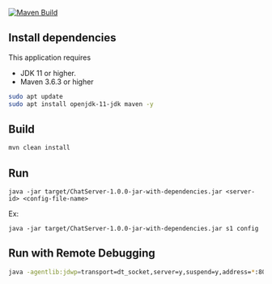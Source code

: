 [![Maven Build](https://github.com/rumeshmadhusanka/distributed-chat-server/actions/workflows/build.yaml/badge.svg)](https://github.com/rumeshmadhusanka/distributed-chat-server/actions/workflows/build.yaml)
## Install dependencies
This application requires 
- JDK 11 or higher.
- Maven 3.6.3 or higher

```bash
sudo apt update
sudo apt install openjdk-11-jdk maven -y
```

## Build

```bash
mvn clean install
```
## Run
```
java -jar target/ChatServer-1.0.0-jar-with-dependencies.jar <server-id> <config-file-name> 
```

Ex:
```
java -jar target/ChatServer-1.0.0-jar-with-dependencies.jar s1 config 
```

## Run with Remote Debugging

```bash
java -agentlib:jdwp=transport=dt_socket,server=y,suspend=y,address=*:8001 -jar target/ChatServer-1.0.0-jar-with-dependencies.jar s1 config
```

